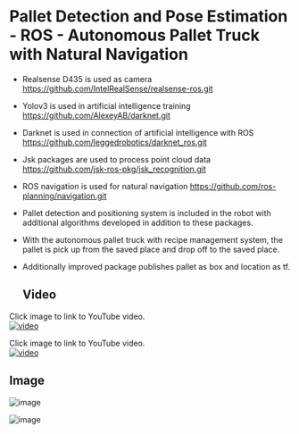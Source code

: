# Pallet Detection and Pose Estimation - ROS - Autonomous Pallet Truck with Natural Navigation


- Realsense D435 is used as camera
https://github.com/IntelRealSense/realsense-ros.git

- Yolov3 is used in artificial intelligence training
https://github.com/AlexeyAB/darknet.git

- Darknet is used in connection of artificial intelligence with ROS
https://github.com/leggedrobotics/darknet_ros.git

- Jsk packages are used to process point cloud data
https://github.com/jsk-ros-pkg/jsk_recognition.git

- ROS navigation is used for natural navigation
https://github.com/ros-planning/navigation.git
  

- Pallet detection and positioning system is included in the robot with additional algorithms developed in addition to these packages.

- With the autonomous pallet truck with recipe management system, the pallet is pick up from the saved place and drop off to the saved place.

- Additionally improved package publishes pallet as box and location as tf.

  ## Video
Click image to link to YouTube video.  
[![video](https://github.com/mkorkmz/Pallet-Detection-and-Pose-Estimation-ROS/blob/main/pallet_detection_and_pose_estimation.png?raw=true)](https://youtu.be/WveuiUaSEYE)   


Click image to link to YouTube video.  
[![video](https://github.com/mkorkmz/Pallet-Detection-and-Pose-Estimation-ROS/blob/main/autonomous_pallet_truck.png?raw=true)](https://youtu.be/lp2QZvnOLrA)   

  ## Image
![image](https://github.com/mkorkmz/Pallet-Detection-and-Pose-Estimation-ROS/blob/main/pallet_detection.jpeg?raw=true)

![image](https://github.com/mkorkmz/Pallet-Detection-and-Pose-Estimation-ROS/blob/main/pallet_detection_gui.jpeg?raw=true)

